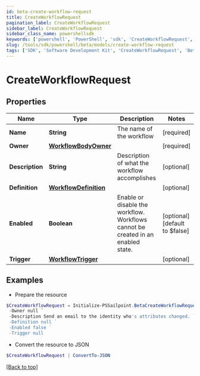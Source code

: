 ```yaml
---
id: beta-create-workflow-request
title: CreateWorkflowRequest
pagination_label: CreateWorkflowRequest
sidebar_label: CreateWorkflowRequest
sidebar_class_name: powershellsdk
keywords: ['powershell', 'PowerShell', 'sdk', 'CreateWorkflowRequest', 'BetaCreateWorkflowRequest'] 
slug: /tools/sdk/powershell/beta/models/create-workflow-request
tags: ['SDK', 'Software Development Kit', 'CreateWorkflowRequest', 'BetaCreateWorkflowRequest']
---
```



# CreateWorkflowRequest

## Properties

Name | Type | Description | Notes
------------ | ------------- | ------------- | -------------
**Name** | **String** | The name of the workflow | [required]
**Owner** | [**WorkflowBodyOwner**](workflow-body-owner) |  | [required]
**Description** | **String** | Description of what the workflow accomplishes | [optional] 
**Definition** | [**WorkflowDefinition**](workflow-definition) |  | [optional] 
**Enabled** | **Boolean** | Enable or disable the workflow.  Workflows cannot be created in an enabled state. | [optional] [default to $false]
**Trigger** | [**WorkflowTrigger**](workflow-trigger) |  | [optional] 

## Examples

- Prepare the resource
```powershell
$CreateWorkflowRequest = Initialize-PSSailpoint.BetaCreateWorkflowRequest  -Name Send Email `
 -Owner null `
 -Description Send an email to the identity who's attributes changed. `
 -Definition null `
 -Enabled false `
 -Trigger null
```

- Convert the resource to JSON
```powershell
$CreateWorkflowRequest | ConvertTo-JSON
```


[[Back to top]](#) 

